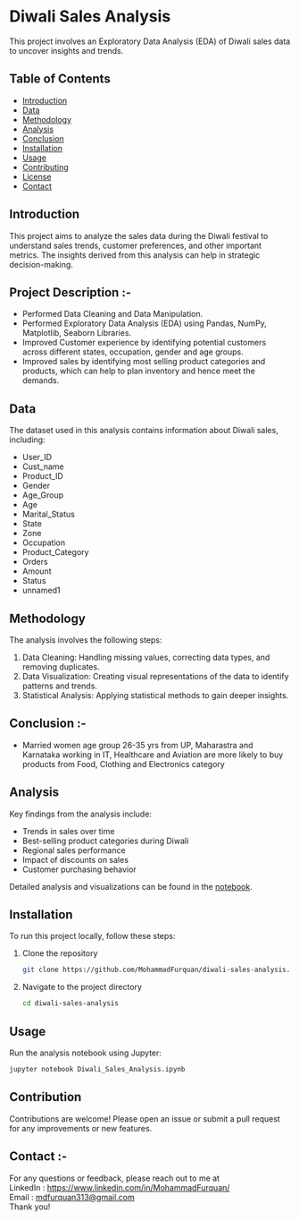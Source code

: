 # Diwali Sales Analysis
This project involves an Exploratory Data Analysis (EDA) of Diwali sales data to uncover insights and trends.

## Table of Contents
- [Introduction](#introduction)
- [Data](#data)
- [Methodology](#methodology)
- [Analysis](#analysis)
- [Conclusion](#conclusion)
- [Installation](#installation)
- [Usage](#usage)
- [Contributing](#contributing)
- [License](#license)
- [Contact](#contact)

## Introduction
This project aims to analyze the sales data during the Diwali festival to understand sales trends, customer preferences, and other important metrics. The insights derived from this analysis can help in strategic decision-making.

## Project Description :-
<ul>
<li>Performed Data Cleaning and Data Manipulation.
<li>Performed Exploratory Data Analysis (EDA) using Pandas, NumPy, Matplotlib, Seaborn Libraries.
<li>Improved Customer experience by identifying potential customers across different states, occupation, gender and age groups.
<li>Improved sales by identifying most selling product categories and products, which can help to plan inventory and hence meet the demands.
</ul>

## Data
The dataset used in this analysis contains information about Diwali sales, including:
- User_ID
- Cust_name
- Product_ID
- Gender
- Age_Group
- Age
- Marital_Status
- State
- Zone
- Occupation
- Product_Category
- Orders
- Amount
- Status
- unnamed1

## Methodology
The analysis involves the following steps:
1. Data Cleaning: Handling missing values, correcting data types, and removing duplicates.
2. Data Visualization: Creating visual representations of the data to identify patterns and trends.
3. Statistical Analysis: Applying statistical methods to gain deeper insights.

## Conclusion :-
<ul>
<li>Married women age group 26-35 yrs from UP, Maharastra and Karnataka working in IT, Healthcare and Aviation are more likely to buy products from Food, Clothing and Electronics category
</ul>


## Analysis
Key findings from the analysis include:
- Trends in sales over time
- Best-selling product categories during Diwali
- Regional sales performance
- Impact of discounts on sales
- Customer purchasing behavior

Detailed analysis and visualizations can be found in the [notebook](link-to-your-notebook).


## Installation
To run this project locally, follow these steps:

1. Clone the repository
    ```bash
    git clone https://github.com/MohammadFurquan/diwali-sales-analysis.git
    ```
2. Navigate to the project directory
    ```bash
    cd diwali-sales-analysis
    ```
## Usage
Run the analysis notebook using Jupyter:
```bash
jupyter notebook Diwali_Sales_Analysis.ipynb
```

## Contribution 
Contributions are welcome! Please open an issue or submit a pull request for any improvements or new features.

## Contact :-
For any questions or feedback, please reach out to me at </br>
LinkedIn : https://www.linkedin.com/in/MohammadFurquan/ </br>
Email : mdfurquan313@gmail.com </br>
Thank you!
